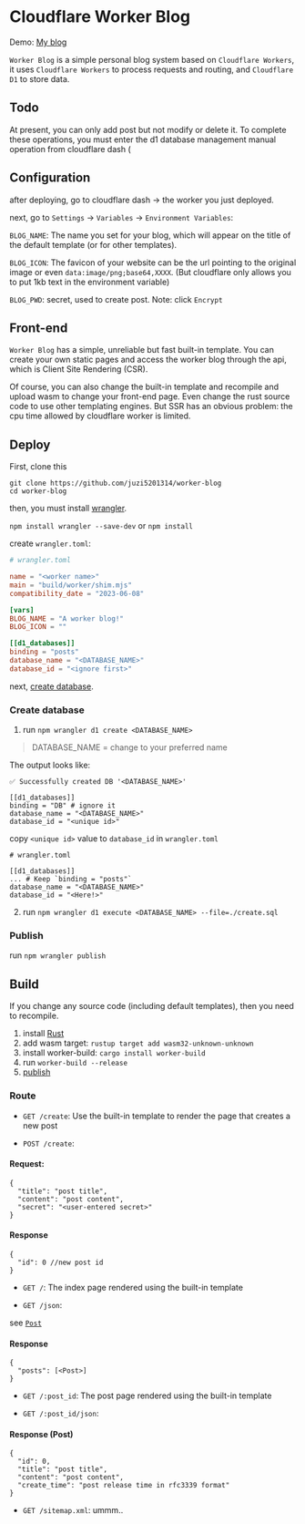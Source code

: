 # Cloudflare Worker Blog

Demo: [My blog](https://worker-blog.soeur.workers.dev/)

`Worker Blog` is a simple personal blog system based on `Cloudflare Workers`, it uses `Cloudflare Workers` to process requests and routing, and `Cloudflare D1` to store data.

## Todo
At present, you can only add post but not modify or delete it. To complete these operations, you must enter the d1 database management manual operation from cloudflare dash (

## Configuration
after deploying, go to cloudflare dash -> the worker you just deployed.

next, go to `Settings` -> `Variables` -> `Environment Variables`:

`BLOG_NAME`: The name you set for your blog, which will appear on the title of the default template (or for other templates).

`BLOG_ICON`: The favicon of your website can be the url pointing to the original image or even `data:image/png;base64,XXXX`. (But cloudflare only allows you to put 1kb text in the environment variable)

`BLOG_PWD`: secret, used to create post. Note: click `Encrypt`

## Front-end
`Worker Blog` has a simple, unreliable but fast built-in template. You can create your own static pages and access the worker blog through the api, which is Client Site Rendering (CSR).

Of course, you can also change the built-in template and recompile and upload wasm to change your front-end page. Even change the rust source code to use other templating engines. But SSR has an obvious problem: the cpu time allowed by cloudflare worker is limited.

## Deploy
First, clone this
```
git clone https://github.com/juzi5201314/worker-blog
cd worker-blog
```

then, you must install [wrangler](https://github.com/cloudflare/workers-sdk).

`npm install wrangler --save-dev` or `npm install`

create `wrangler.toml`:
```toml
# wrangler.toml

name = "<worker name>"
main = "build/worker/shim.mjs"
compatibility_date = "2023-06-08"

[vars]
BLOG_NAME = "A worker blog!"
BLOG_ICON = ""

[[d1_databases]]
binding = "posts"
database_name = "<DATABASE_NAME>"
database_id = "<ignore first>"
```

next, [create database](#create-database).

### Create database
1. run `npm wrangler d1 create <DATABASE_NAME>`

> DATABASE_NAME = change to your preferred name

The output looks like:
```
✅ Successfully created DB '<DATABASE_NAME>'

[[d1_databases]]
binding = "DB" # ignore it
database_name = "<DATABASE_NAME>"
database_id = "<unique id>"
```

copy `<unique id>` value to `database_id` in `wrangler.toml`
```
# wrangler.toml

[[d1_databases]]
... # Keep `binding = "posts"`
database_name = "<DATABASE_NAME>"
database_id = "<Here!>"
```
2. run `npm wrangler d1 execute <DATABASE_NAME> --file=./create.sql`

### Publish
run `npm wrangler publish`

## Build
If you change any source code (including default templates), then you need to recompile.

1. install [Rust](https://www.rust-lang.org/)
2. add wasm target: `rustup target add wasm32-unknown-unknown`
3. install worker-build: `cargo install worker-build`
4. run `worker-build --release`
5. [publish](#publish)

### Route

* `GET /create`: Use the built-in template to render the page that creates a new post

* `POST /create`:
#### Request:
```json5
{
  "title": "post title",
  "content": "post content",
  "secret": "<user-entered secret>"
}
```
#### Response
```json5
{
  "id": 0 //new post id
}
```

* `GET /`: The index page rendered using the built-in template

* `GET /json`:

see [`Post`](#response--post-)
#### Response
```
{
  "posts": [<Post>]
}
```

* `GET /:post_id`: The post page rendered using the built-in template

* `GET /:post_id/json`:
#### Response (Post)
```json5
{
  "id": 0,
  "title": "post title",
  "content": "post content",
  "create_time": "post release time in rfc3339 format"
}
```

* `GET /sitemap.xml`: ummm..